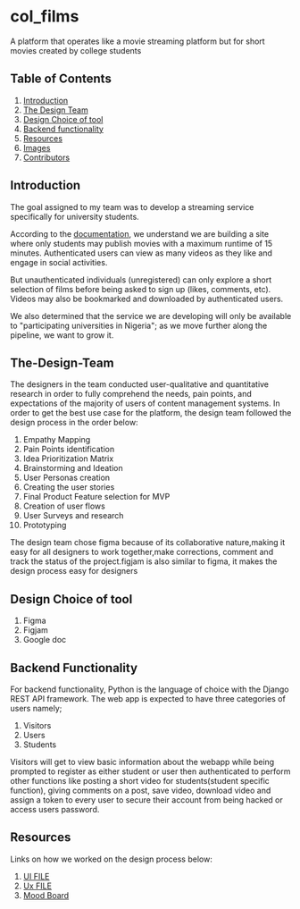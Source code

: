 # col_films

A platform that operates like a movie streaming platform but for short movies created by college students

## Table of Contents

1. [Introduction](#introduction)
2. [The Design Team](#The-Design-Team)
3. [Design Choice of tool](#DesignChoiceoftool)
4. [Backend functionality](#BackendFunctionality)
5. [Resources](#Resources)
6. [Images](#images)
7. [Contributors](#contributors)

## Introduction

The goal assigned to my team was to develop a streaming service specifically for university students.

According to the [documentation](https://www.figma.com/file/YMpV4L3A6gMc1yDITmKcmu/Untitled?node-id=0%3A1&t=p6X0S0kmGhd4c4ds-0), we understand we are building a site where only students may publish movies with a maximum runtime of 15 minutes. Authenticated users can view as many videos as they like and engage in social activities.  

But unauthenticated individuals (unregistered) can only explore a short selection of films before being asked to sign up (likes, comments, etc). Videos may also be bookmarked and downloaded by authenticated users.

We also determined that the service we are developing will only be available to "participating universities in Nigeria"; as we move further along the pipeline, we want to grow it.


## The-Design-Team

The designers in the team conducted user-qualitative and quantitative research in order to fully comprehend the needs, pain points, and expectations of the majority of users of content management systems. In order to get the best use case for the platform, the design team followed the design process in the order below:

1.  Empathy Mapping 
2.  Pain Points identification
3.  Idea Prioritization Matrix
4.  Brainstorming and Ideation
5.  User Personas creation
6.  Creating the user stories
7.  Final Product Feature selection for MVP
8.  Creation of user flows
9.  User Surveys and research
10. Prototyping

The design team chose figma because of its collaborative nature,making it easy for all designers to work together,make corrections, comment and track the status of the project.figjam is also similar to figma, it makes the design process easy for designers

## Design Choice of tool

1. Figma
2. Figjam
3. Google doc

## Backend Functionality

For backend functionality, Python is the language of choice with the Django REST API framework. The web app is expected to have three categories of users namely;

1. Visitors
2. Users
3. Students

Visitors will get to view basic information about the webapp while being prompted to register as either student or user then authenticated to perform other functions like posting a short video for students(student specific function), giving comments on a post, save video, download video and assign a token to every user to secure their account from being hacked or access users password.


## Resources

Links on how we worked on the design process below:

1. [UI FILE](https://www.figma.com/file/YMpV4L3A6gMc1yDITmKcmu/Untitled?node-id=0%3A1&t=5PTYu4cXvGFMpLbQ-0)
2. [Ux FILE](https://www.figma.com/file/YMpV4L3A6gMc1yDITmKcmu/Untitled?node-id=0%3A1&t=p6X0S0kmGhd4c4ds-0)
3. [Mood Board](https://www.figma.com/file/h7SryNbMCMmXpWeLtKpca8/Untitled?node-id=0%3A1&t=wdaN5i7k86iNB1bt-1)




